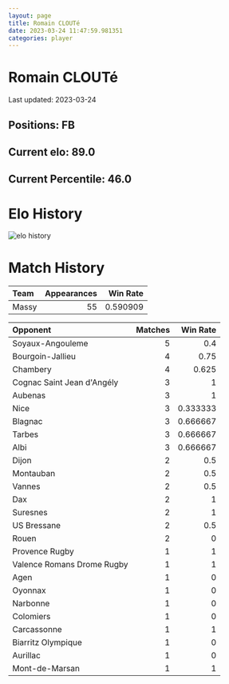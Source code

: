```yaml
---  
layout: page  
title: Romain CLOUTé  
date: 2023-03-24 11:47:59.981351  
categories: player  
---
```

# Romain CLOUTé


Last updated: 2023-03-24
## Positions: FB

## Current elo: 89.0

## Current Percentile: 46.0

# Elo History


![elo history](history_RomainCLOUTé.png)
# Match History


| Team   |   Appearances |   Win Rate |
|:-------|--------------:|-----------:|
| Massy  |            55 |   0.590909 |

| Opponent                   |   Matches |   Win Rate |
|:---------------------------|----------:|-----------:|
| Soyaux-Angouleme           |         5 |   0.4      |
| Bourgoin-Jallieu           |         4 |   0.75     |
| Chambery                   |         4 |   0.625    |
| Cognac Saint Jean d'Angély |         3 |   1        |
| Aubenas                    |         3 |   1        |
| Nice                       |         3 |   0.333333 |
| Blagnac                    |         3 |   0.666667 |
| Tarbes                     |         3 |   0.666667 |
| Albi                       |         3 |   0.666667 |
| Dijon                      |         2 |   0.5      |
| Montauban                  |         2 |   0.5      |
| Vannes                     |         2 |   0.5      |
| Dax                        |         2 |   1        |
| Suresnes                   |         2 |   1        |
| US Bressane                |         2 |   0.5      |
| Rouen                      |         2 |   0        |
| Provence Rugby             |         1 |   1        |
| Valence Romans Drome Rugby |         1 |   1        |
| Agen                       |         1 |   0        |
| Oyonnax                    |         1 |   0        |
| Narbonne                   |         1 |   0        |
| Colomiers                  |         1 |   0        |
| Carcassonne                |         1 |   1        |
| Biarritz Olympique         |         1 |   0        |
| Aurillac                   |         1 |   0        |
| Mont-de-Marsan             |         1 |   1        |
